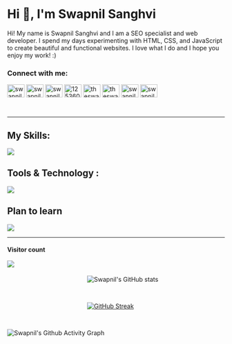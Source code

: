 <h1 align="left">Hi 👋, I'm Swapnil Sanghvi</h1>
<p>Hi! My name is Swapnil Sanghvi and I am a SEO specialist and web developer. I spend my days experimenting with HTML, CSS, and JavaScript to create beautiful and functional websites. I love what I do and I hope you enjoy my work! :)</p>
<!-- Social Media  -->
<h3 align="left">Connect with me:</h3>
<p align="left">
<a href="https://codepen.io/swapnilsanghvi" target="blank"><img align="center" src="https://raw.githubusercontent.com/rahuldkjain/github-profile-readme-generator/master/src/images/icons/Social/codepen.svg" alt="swapnilsanghvi" height="30" width="40" /></a>
<a href="https://twitter.com/swapnilsanghvi" target="blank"><img align="center" src="https://raw.githubusercontent.com/rahuldkjain/github-profile-readme-generator/master/src/images/icons/Social/twitter.svg" alt="swapnilsanghvi" height="30" width="40" /></a>
<a href="https://linkedin.com/in/swapnilsanghvi" target="blank"><img align="center" src="https://raw.githubusercontent.com/rahuldkjain/github-profile-readme-generator/master/src/images/icons/Social/linked-in-alt.svg" alt="swapnilsanghvi" height="30" width="40" /></a>
<a href="https://stackoverflow.com/users/12536007" target="blank"><img align="center" src="https://raw.githubusercontent.com/rahuldkjain/github-profile-readme-generator/master/src/images/icons/Social/stack-overflow.svg" alt="12536007" height="30" width="40" /></a>
<a href="https://fb.com/theswapnilsanghvi" target="blank"><img align="center" src="https://raw.githubusercontent.com/rahuldkjain/github-profile-readme-generator/master/src/images/icons/Social/facebook.svg" alt="theswapnilsanghvi" height="30" width="40" /></a>
<a href="https://instagram.com/theswapnilsanghvi" target="blank"><img align="center" src="https://raw.githubusercontent.com/rahuldkjain/github-profile-readme-generator/master/src/images/icons/Social/instagram.svg" alt="theswapnilsanghvi" height="30" width="40" /></a>
<a href="https://dribbble.com/swapnilsanghvi" target="blank"><img align="center" src="https://raw.githubusercontent.com/rahuldkjain/github-profile-readme-generator/master/src/images/icons/Social/dribbble.svg" alt="swapnilsanghvi" height="30" width="40" /></a>
<a href="https://www.behance.net/swapnilsanghvi" target="blank"><img align="center" src="https://raw.githubusercontent.com/rahuldkjain/github-profile-readme-generator/master/src/images/icons/Social/behance.svg" alt="swapnilsanghvi" height="30" width="40" /></a>
</p>
<br>
<hr>

<!-- My Skills  -->
<h2 align="left">My Skills:</h2>
<p align="left"> 
  <a href="https://skillicons.dev">
    <img src="https://skillicons.dev/icons?i=vscode,git,github,md,html,css,js,bootstrap,jquery" />
  </a>
</p>
<!-- Tools  & Technology-->
<h2 align="left">Tools & Technology :</h2>
<p align="left"> 
  <a href="https://skillicons.dev">
    <img src="https://skillicons.dev/icons?i=wordpress,figma,xd,linux,nginx,cloudflare,firebase,netlify" />
  </a>
</p>
<!-- Plan to learn  -->
<h2 align="left">Plan to learn</h2>
<p align="left"> 
  <a href="https://skillicons.dev">
    <img src="https://skillicons.dev/icons?i=sass,tailwind,ts,regex,react,mongodb,nodejs" />
  </a>
</p>
<hr>
<!-- Visiter Count  -->
<h4 align="left"> 
  Visitor count<br><br>
  <img src="https://profile-counter.glitch.me/SwapnilSanghvi/count.svg" />
</h4>

&nbsp; &nbsp; &nbsp; &nbsp; &nbsp; &nbsp; &nbsp; &nbsp; &nbsp; &nbsp; &nbsp; &nbsp; &nbsp; &nbsp; &nbsp; &nbsp; &nbsp; &nbsp; &nbsp; &nbsp; &nbsp; &nbsp; &nbsp; &nbsp;![Swapnil's GitHub stats](https://github-readme-stats.vercel.app/api?username=SwapnilSanghvi&show_icons=true&theme=transparent)

<br>

&nbsp; &nbsp; &nbsp; &nbsp; &nbsp; &nbsp; &nbsp; &nbsp; &nbsp; &nbsp; &nbsp; &nbsp; &nbsp; &nbsp; &nbsp; &nbsp; &nbsp; &nbsp; &nbsp; &nbsp; &nbsp; &nbsp; &nbsp; &nbsp;[![GitHub Streak](https://streak-stats.demolab.com?user=SwapnilSanghvi&theme=dark)](https://git.io/streak-stats)

<br>

![Swapnil's Github Activity Graph](https://github-readme-activity-graph.cyclic.app/graph?username=SwapnilSanghvi&custom_title=Swapnil's%20GitHub%20Activity%20Graph&bg_color=000000&color=0079fa&line=2100fa&point=0079fa&area=true&hide_border=true)

<br>
